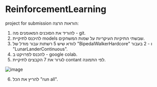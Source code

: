 # ReinforcementLearning
project for submission
הוראות הרצה:
1. להוריד את הסוכנים המאומנים מה - git.
2. להיכנס לתיקיית models שבשתי התיקיות העיקריות על שמות המשחקים.
3. לוודא שיש 5 רשתות עבור מודל של "BipedalWalkerHardcore" ו - 2 בעבור "LunarLanderContinuous".
4. להכנס לפרויקט ב - google colab.
5. לגרור את 7 הקבצים לתיקיית contant לפי התמונה.

![image](https://user-images.githubusercontent.com/75435827/167268557-0adcbb6a-5d11-4289-bdb3-e94ffc5718bd.png)

6. להריץ את הכל "run all".
